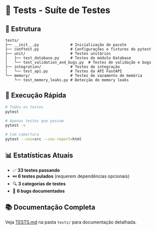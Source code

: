 # 🧪 Tests - Suíte de Testes

## 📁 Estrutura

```
tests/
├── __init__.py              # Inicialização do pacote
├── conftest.py              # Configurações e fixtures do pytest
├── unit/                    # Testes unitários
│   ├── test_database.py     # Testes do módulo Database
│   └── test_validation_and_bugs.py  # Testes de validação e bugs
├── integration/             # Testes de integração
│   └── test_api.py          # Testes da API FastAPI
└── memory/                  # Testes de vazamento de memória
    └── test_memory_leaks.py # Detecção de memory leaks
```

## 🚀 Execução Rápida

```bash
# Todos os testes
pytest

# Apenas testes que passam
pytest -v

# Com cobertura
pytest --cov=src --cov-report=html
```

## 📊 Estatísticas Atuais

- ✅ **33 testes passando**
- ⏭️ **6 testes pulados** (requerem dependências opcionais)
- 🔍 **3 categorias de testes**
- 🐛 **6 bugs documentados**

## 📚 Documentação Completa

Veja [TESTS.md](TESTS.md) na pasta `tests/` para documentação detalhada.
